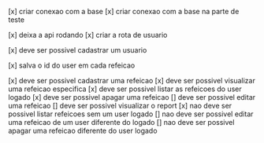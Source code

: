 
[x] criar conexao com a base
[x] criar conexao com a base na parte de teste

[x] deixa a api rodando 
[x] criar a rota de usuario

[x] deve ser possivel cadastrar um usuario

[x] salva o id do user em cada refeicao


[x] deve ser possivel cadastrar uma refeicao
[x] deve ser possivel visualizar uma refeicao especifica
[x] deve ser possivel listar as refeicoes do user logado
[x] deve ser possivel apagar uma refeicao
[] deve ser possivel editar uma refeicao
[] deve ser possivel visualizar o report 
[x] nao deve ser possivel listar refeicoes sem um user logado
[] nao deve ser possivel editar uma refeicao de um user diferente do logado
[] nao deve ser possivel apagar uma refeicao diferente do user logado

